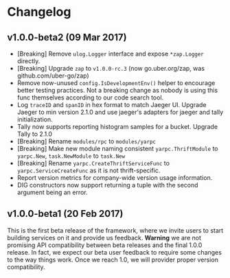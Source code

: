 # Changelog

## v1.0.0-beta2 (09 Mar 2017)

* [Breaking] Remove `ulog.Logger` interface and expose `*zap.Logger` directly.
* [Breaking] Upgrade `zap` to `v1.0.0-rc.3` (now go.uber.org/zap, was
    github.com/uber-go/zap)
* Remove now-unused `config.IsDevelopmentEnv()` helper to encourage better
  testing practices. Not a breaking change as nobody is using this func
  themselves according to our code search tool.
* Log `traceID` and `spanID` in hex format to match Jaeger UI. Upgrade Jaeger to
  min version 2.1.0
  and use jaeger's adapters for jaeger and tally initialization.
* Tally now supports reporting histogram samples for a bucket. Upgrade Tally to 2.1.0
* [Breaking] Rename `modules/rpc` to `modules/yarpc`
* [Breaking] Make new module naming consistent `yarpc.ThriftModule` to
  `yarpc.New`, `task.NewModule`
  to `task.New`
* [Breaking] Rename `yarpc.CreateThriftServiceFunc` to `yarpc.ServiceCreateFunc`
  as it is not thrift-specific.
* Report version metrics for company-wide version usage information.
* DIG constructors now support returning a tuple with the second argument being
  an error.

## v1.0.0-beta1 (20 Feb 2017)

This is the first beta release of the framework, where we invite users to start
building services on it and provide us feedback. **Warning** we are not
promising API compatibility between beta releases and the final 1.0.0 release.
In fact, we expect our beta user feedback to require some changes to the way
things work. Once we reach 1.0, we will provider proper version compatibility.
